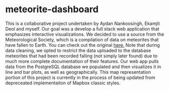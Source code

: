 # meteorite-dashboard

This is a collaborative project undertaken by Aydan Nankoosingh, Ekamjit Deol and myself.  Our goal was a develop a full stack web application that emphasizes interactive visualizations.  We decided to use a source from the Meteorological Society, which is a compilation of data on meteorites that have fallen to Earth. You can check out the original [here.](https://www.kaggle.com/nasa/meteorite-landings)  Note that during data cleaning, we opted to restrict the data uploaded to the database meteorites that had been recorded falling (not simply later found) due to much more complete documentation of their features.  Our web app pulls data from the PostgreSQL database we populated and then visualizes it in line and bar plots, as well as geographically.  This map representation portion of this project is currently in the process of being updated from depreceated implementaiton of Mapbox classic styles.
